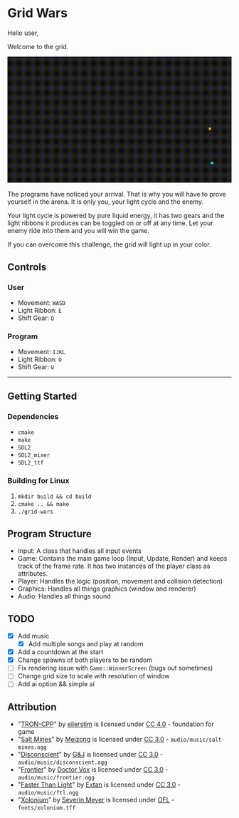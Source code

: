 # Grid Wars

Hello user,

Welcome to the grid.

<img src="tron.gif"/>

The programs have noticed your arrival. That is why you will have to
prove yourself in the arena. It is only you, your light cycle and the
enemy.

Your light cycle is powered by pure liquid energy, it has two gears and
the light ribbons it produces can be toggled on or off at any time. Let
your enemy ride into them and you will win the game.

If you can overcome this challenge, the grid will light up in your color.

## Controls

### User

* Movement: `WASD`
* Light Ribbon: `E`
* Shift Gear: `Q`

### Program

* Movement: `IJKL`
* Light Ribbon: `O`
* Shift Gear: `U`

---

## Getting Started

### Dependencies

* `cmake`
* `make`
* `SDL2`
* `SDL2_mixer`
* `SDL2_ttf`

### Building for Linux

1. `mkdir build && cd build`
2. `cmake .. && make`
3. `./grid-wars`

## Program Structure

* Input: A class that handles all input events
* Game: Contains the main game loop (Input, Update, Render) and keeps track of the frame rate. It has two instances of the player class as attributes.
* Player: Handles the logic (position, movement and collision detection)
* Graphics: Handles all things graphics (window and renderer)
* Audio: Handles all things sound

## TODO

* [X] Add music
	* [X] Add multiple songs and play at random
* [X] Add a countdown at the start
* [X] Change spawns of both players to be random
* [ ] Fix rendering issue with `Game::WinnerScreen` (bugs out sometimes)
* [ ] Change grid size to scale with resolution of window
* [ ] Add ai option && simple ai

## Attribution

* "[TRON-CPP](https://github.com/eilerstim/TRON-CPP)" by [eilerstim](https://github.com/eilerstim) is licensed under [CC 4.0](https://creativecommons.org/licenses/by/4.0/) - foundation for game
* "[Salt Mines](https://soundcloud.com/dj-meizong/salt-mines)" by [Meizong](https://soundcloud.com/dj-meizong) is licensed under [CC 3.0](https://creativecommons.org/licenses/by/3.0/) - `audio/music/salt-mines.ogg`
* "[Disconscient](https://soundcloud.com/gandjdnb/disconscient-full-version-drum-bass)" by [G&J](https://soundcloud.com/gandjdnb) is licensed under [CC 3.0](https://creativecommons.org/licenses/by/3.0/) - `audio/music/disconscient.ogg`
* "[Frontier](https://soundcloud.com/argofox/doctor-vox-frontier)" by [Doctor Vox](https://open.spotify.com/artist/1NiqyCNYaJnuKVTMFlWYVx) is licensed under [CC 3.0](https://creativecommons.org/licenses/by/3.0/) - `audio/music/frontier.ogg`
* "[Faster Than Light](https://soundcloud.com/extandnb/faster-than-light)" by [Extan]( https://soundcloud.com/extandnb) is licensed under [CC 3.0](https://creativecommons.org/licenses/by/3.0/) - `audio/music/ftl.ogg`
* "[Xolonium](https://fontlibrary.org/en/font/xolonium)" by [Severin Meyer]() is licensed under [OFL](https://scripts.sil.org/cms/scripts/page.php?site_id=nrsi&id=OFL) - `fonts/xolonium.tff`

